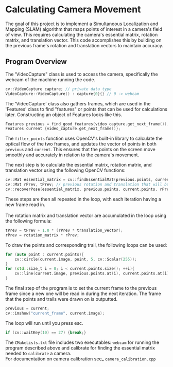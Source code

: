 # Calculating Camera Movement

The goal of this project is to implement a Simultaneous Localization and Mapping (SLAM) algorithm that maps points of interest in a camera's field of view. This requires calculating the camera's essential matrix, rotation matrix, and translation vector. This code accomplishes this by building on the previous frame's rotation and translation vectors to maintain accuracy.

## Program Overview

The 'VideoCapture" class is used to access the camera, specifically the webcam of the machine running the code.

```C++
cv::VideoCapture capture; // private data type
VideoCapture::VideoCapture() : capture{0}{} // 0 -> webcam
```

The 'VideoCapture' class also gathers frames, which are used in the 'Features' class to find "features" or points that can be used for calculations later. Constructing an object of Features looks like this.

```C++
Features previous = find_good_features(video_capture.get_next_frame());
Features current {video_capture.get_next_frame()};
```

The `filter_points` function uses OpenCV's built-in library to calculate the optical flow of the two frames, and updates the vector of points in both `previous` and `current`. This ensures that the points on the screen move smoothly and accurately in relation to the camera's movement.

The next step is to calculate the essential matrix, rotation matrix, and translation vector using the following OpenCV functions:

```C++
cv::Mat essential_matrix = cv::findEssentialMat(previous.points, current.points);
cv::Mat rPrev, tPrev; // previous rotation and translation that will build on itself each frame
cv::recoverPose(essential_matrix, previous.points, current.points, rPrev, tPrev);
```

These steps are then all repeated in the loop, with each iteration having a new frame read in.<br><br>
The rotation matrix and translation vector are accumulated in the loop using the following formula:

```C++
tPrev = tPrev + 1.0 * (rPrev * translation_vector);
rPrev = rotation_matrix * rPrev;
```

To draw the points and corresponding trail, the following loops can be used:

```C++
for (auto point : current.points){
    cv::circle(current.image, point, 5, cv::Scalar(255));
}
for (std::size_t i = 0; i < current.points.size(); ++i){
    cv::line(current.image, previous.points.at(i), current.points.at(i), cv::Scalar(255), 2);
}
```

The final step of the program is to set the current frame to the previous frame since a new one will be read in during the next iteration.
The frame that the points and trails were drawn on is outputted.

```C++
previous = current;
cv::imshow("current_frame", current.image);
```

The loop will run until you press esc.

```C++
if (cv::waitKey(10) == 27) {break;}
```

The `CMakeLists.txt` file includes two executables: `webcam` for running the program described above and calibrate for finding the essential matrix needed to `calibrate` a camera.<br>
For documentation on camera calibration see_ `camera_calibration.cpp`

 
 
